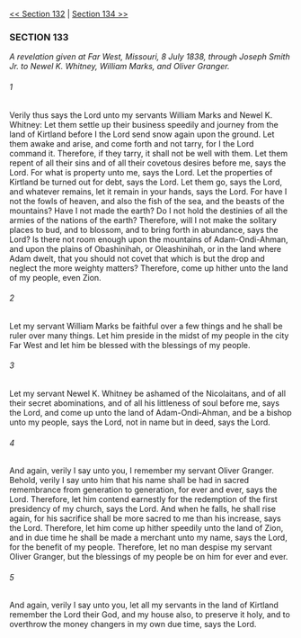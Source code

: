 [<< Section 132](Section%20132)  |  [Section 134 >>](Section%20134)

### SECTION 133

*A revelation given at Far West, Missouri, 8 July 1838, through Joseph Smith Jr. to Newel K. Whitney, William Marks, and Oliver Granger.*

###### 1
Verily thus says the Lord unto my servants William Marks and Newel K. Whitney: Let them settle up their business speedily and journey from the land of Kirtland before I the Lord send snow again upon the ground. Let them awake and arise, and come forth and not tarry, for I the Lord command it. Therefore, if they tarry, it shall not be well with them. Let them repent of all their sins and of all their covetous desires before me, says the Lord. For what is property unto me, says the Lord. Let the properties of Kirtland be turned out for debt, says the Lord. Let them go, says the Lord, and whatever remains, let it remain in your hands, says the Lord. For have I not the fowls of heaven, and also the fish of the sea, and the beasts of the mountains? Have I not made the earth? Do I not hold the destinies of all the armies of the nations of the earth? Therefore, will I not make the solitary places to bud, and to blossom, and to bring forth in abundance, says the Lord? Is there not room enough upon the mountains of Adam-Ondi-Ahman, and upon the plains of Obashinihah, or Oleashinihah, or in the land where Adam dwelt, that you should not covet that which is but the drop and neglect the more weighty matters? Therefore, come up hither unto the land of my people, even Zion.

###### 2
Let my servant William Marks be faithful over a few things and he shall be ruler over many things. Let him preside in the midst of my people in the city Far West and let him be blessed with the blessings of my people.

###### 3
Let my servant Newel K. Whitney be ashamed of the Nicolaitans, and of all their secret abominations, and of all his littleness of soul before me, says the Lord, and come up unto the land of Adam-Ondi-Ahman, and be a bishop unto my people, says the Lord, not in name but in deed, says the Lord.

###### 4
And again, verily I say unto you, I remember my servant Oliver Granger. Behold, verily I say unto him that his name shall be had in sacred remembrance from generation to generation, for ever and ever, says the Lord. Therefore, let him contend earnestly for the redemption of the first presidency of my church, says the Lord. And when he falls, he shall rise again, for his sacrifice shall be more sacred to me than his increase, says the Lord. Therefore, let him come up hither speedily unto the land of Zion, and in due time he shall be made a merchant unto my name, says the Lord, for the benefit of my people. Therefore, let no man despise my servant Oliver Granger, but the blessings of my people be on him for ever and ever.

###### 5
And again, verily I say unto you, let all my servants in the land of Kirtland remember the Lord their God, and my house also, to preserve it holy, and to overthrow the money changers in my own due time, says the Lord.